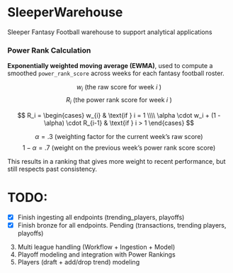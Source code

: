 # SleeperWarehouse
Sleeper Fantasy Football warehouse to support analytical applications


### Power Rank Calculation

**Exponentially weighted moving average (EWMA)**, used to compute a smoothed `power_rank_score` across weeks for each fantasy football roster.


$$w_i\text{ (the raw score for week }i\text{ )}$$
$$R_i\text{ (the power rank score for week }i\text{ )}$$


$$
R_i =
\begin{cases}
w_{i} & \text{if } i = 1 \\\\
\alpha \cdot w_i + (1 - \alpha) \cdot R_{i-1} & \text{if } i > 1
\end{cases}
$$

$$ \alpha = .3\text{ (weighting factor for the current week's raw score)}$$
$$1 - \alpha = .7\text{ (weight on the previous week's power rank score score)}$$

This results in a ranking that gives more weight to recent performance, but still respects past consistency.

# TODO:

- [x] Finish ingesting all endpoints (trending_players, playoffs)
- [x] Finish bronze for all endpoints. Pending (transactions, trending players, playoffs)
3. Multi league handling (Workflow + Ingestion + Model)
4. Playoff modeling and integration with Power Rankings
5. Players (draft + add/drop trend) modeling
